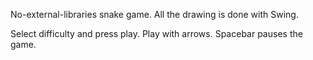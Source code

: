 No-external-libraries snake game. All the drawing is done with Swing. 

Select difficulty and press play. Play with arrows. Spacebar pauses the game. 
